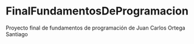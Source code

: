 # FinalFundamentosDeProgramacion
Proyecto final de fundamentos de programación de Juan Carlos Ortega Santiago
